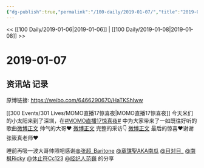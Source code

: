 ```yaml
---
{"dg-publish":true,"permalink":"/100-daily/2019-01-07/","title":"2019-01-07"}
---
```



<< [[100 Daily/2019-01-06\|2019-01-06]] | [[100 Daily/2019-01-08\|2019-01-08]] >>

# 2019-01-07

## 资讯站 记录

原博链接: https://weibo.com/6466290670/HaTKShIww

[[300 Events/301 Lives/MOMO直播17惊喜夜\|MOMO直播17惊喜夜]]
今天米们的小太阳来到了深圳，在[#MOMO直播17惊喜夜#](https://s.weibo.com/weibo?q=%23MOMO%E7%9B%B4%E6%92%AD17%E6%83%8A%E5%96%9C%E5%A4%9C%23) 中为大家带来了一如既往好听的歌曲[微博正文](https://m.weibo.cn/6466290670/4325920842687271)
帅气的大哥❤️
[微博正文](https://m.weibo.cn/6620294933/4325879121365407)
完整的采访👇
[微博正文](https://m.weibo.cn/6620294933/4325923194717930)
最后的惊喜❤️谢谢张筱真老师❤️
[](https://m.weibo.cn/1878007621/4325970070691039)

睡前再吸一波大哥帅照吧感谢[@张超_Baritone](https://weibo.com/n/%E5%BC%A0%E8%B6%85_Baritone) [@章謀聖AKA南瓜](https://weibo.com/n/%E7%AB%A0%E8%AC%80%E8%81%96AKA%E5%8D%97%E7%93%9C) [@目对目_](https://weibo.com/n/%E7%9B%AE%E5%AF%B9%E7%9B%AE_) [@南枫Ricky](https://weibo.com/n/%E5%8D%97%E6%9E%ABRicky) [@休止符Cc123](https://weibo.com/n/%E4%BC%91%E6%AD%A2%E7%AC%A6Cc123) [@经纪人范巍](https://weibo.com/n/%E7%BB%8F%E7%BA%AA%E4%BA%BA%E8%8C%83%E5%B7%8D) 的分享
